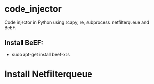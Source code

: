 # code_injector
Code injector in Python using scapy, re, subprocess, netfilterqueue and BeEF.

## Install BeEF:
* sudo apt-get install beef-xss

# Install Netfilterqueue
